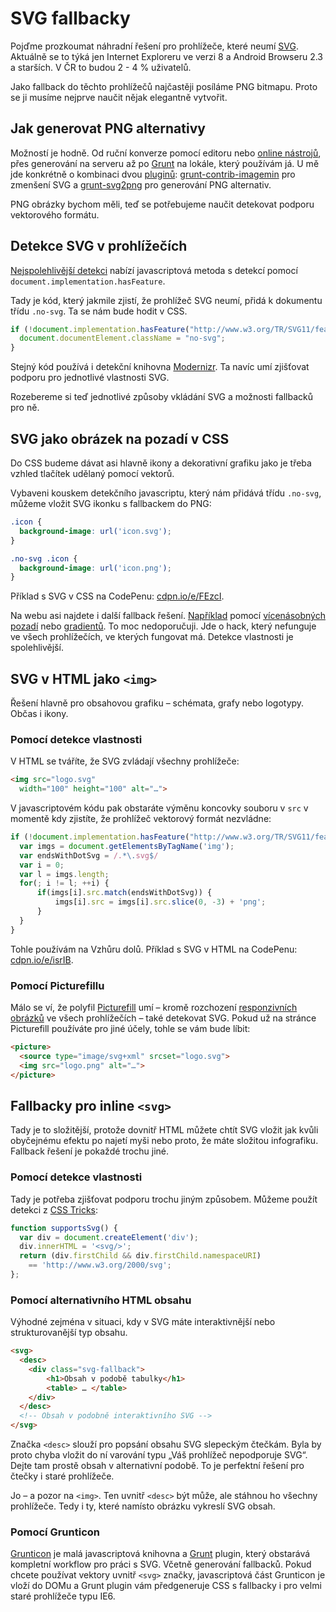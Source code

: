 # SVG fallbacky

Pojďme prozkoumat náhradní řešení pro prohlížeče, které neumí [SVG](svg.md). Aktuálně se to týká jen Internet Exploreru ve verzi 8 a Android Browseru 2.3 a starších. V ČR to budou 2 - 4 % uživatelů.

Jako fallback do těchto prohlížečů najčastěji posíláme PNG bitmapu. Proto se ji musíme nejprve naučit nějak elegantně vytvořit.

## Jak generovat PNG alternativy

Možností je hodně. Od ruční konverze pomocí editoru nebo [online nástrojů](https://cloudconvert.org/svg-to-png), přes generování na serveru až po [Grunt](grunt.md) na lokále, který používám já. U mě jde konkrétně o kombinaci dvou [pluginů](grunt-pluginy.md): [grunt-contrib-imagemin](https://github.com/gruntjs/grunt-contrib-imagemin) pro zmenšení SVG a [grunt-svg2png](https://github.com/dbushell/grunt-svg2png) pro generování PNG alternativ.

PNG obrázky bychom měli, teď se potřebujeme naučit detekovat podporu vektorového formátu.

## Detekce SVG v prohlížečích

[Nejspolehlivější detekci](http://voormedia.com/blog/2012/10/displaying-and-detecting-support-for-svg-images) nabízí javascriptová metoda s detekcí pomocí `document.implementation.hasFeature`. 

Tady je kód, který jakmile zjistí, že prohlížeč SVG neumí, přidá k dokumentu třídu `.no-svg`. Ta se nám bude hodit v CSS.

```javascript
if (!document.implementation.hasFeature("http://www.w3.org/TR/SVG11/feature#Image", "1.1")) {
  document.documentElement.className = "no-svg";
}
```

Stejný kód používá i detekční knihovna [Modernizr](http://modernizr.com/). Ta navíc umí zjišťovat podporu pro jednotlivé vlastnosti SVG.

Rozebereme si teď jednotlivé způsoby vkládání SVG a možnosti fallbacků pro ně.

## SVG jako obrázek na pozadí v CSS

Do CSS budeme dávat asi hlavně ikony a dekorativní grafiku jako je třeba vzhled tlačítek udělaný pomocí vektorů.

Vybaveni kouskem detekčního javascriptu, který nám přidává třídu `.no-svg`, můžeme vložit SVG ikonku s fallbackem do PNG:

```css
.icon {
  background-image: url('icon.svg');
}

.no-svg .icon {
  background-image: url('icon.png');
}
```

Příklad s SVG v CSS na CodePenu: [cdpn.io/e/FEzcI](http://cdpn.io/e/FEzcI).

Na webu asi najdete i další fallback řešení. [Například](http://jecas.cz/svg#background) pomocí [vícenásobných pozadí](css3-multiple-backgrounds.md) nebo [gradientů](css3-gradients.md). To moc nedoporučuji. Jde o hack, který nefunguje ve všech prohlížečích, ve kterých fungovat má. Detekce vlastnosti je spolehlivější.

## SVG v HTML jako `<img>`

Řešení hlavně pro obsahovou grafiku – schémata, grafy nebo logotypy. Občas i ikony.

### Pomocí detekce vlastnosti

V HTML se tváříte, že SVG zvládají všechny prohlížeče:

```html
<img src="logo.svg" 
  width="100" height="100" alt="…">
```

V javascriptovém kódu pak obstaráte výměnu koncovky souboru v `src` v momentě kdy zjistíte, že prohlížeč vektorový formát nezvládne:

```javascript
if (!document.implementation.hasFeature("http://www.w3.org/TR/SVG11/feature#Image", "1.1")) {
  var imgs = document.getElementsByTagName('img');
  var endsWithDotSvg = /.*\.svg$/
  var i = 0;
  var l = imgs.length;
  for(; i != l; ++i) {
      if(imgs[i].src.match(endsWithDotSvg)) {
          imgs[i].src = imgs[i].src.slice(0, -3) + 'png';
      }
  }
}
```

Tohle používám na Vzhůru dolů. Příklad s SVG v HTML na CodePenu: [cdpn.io/e/isrIB](http://cdpn.io/e/isrIB).

### Pomocí Picturefillu

Málo se ví, že polyfil [Picturefill](picturefill.md) umí – kromě rozchození [responzivních obrázků](responzivni-obrazky.md) ve všech prohlížečích – také detekovat SVG. Pokud už na stránce Picturefill používáte pro jiné účely, tohle se vám bude líbit:

```html
<picture>
  <source type="image/svg+xml" srcset="logo.svg">
  <img src="logo.png" alt="…">
</picture>
```

## Fallbacky pro inline `<svg>`

Tady je to složitější, protože dovnitř HTML můžete chtít SVG vložit jak kvůli obyčejnému efektu po najetí myši nebo proto, že máte složitou infografiku. Fallback řešení je pokaždé trochu jiné. 

### Pomocí detekce vlastnosti

Tady je potřeba zjišťovat podporu trochu jiným způsobem. Můžeme použít detekci z [CSS Tricks](https://css-tricks.com/a-complete-guide-to-svg-fallbacks/):

```javascript
function supportsSvg() {
  var div = document.createElement('div');
  div.innerHTML = '<svg/>';
  return (div.firstChild && div.firstChild.namespaceURI) 
    == 'http://www.w3.org/2000/svg';
};
```

### Pomocí alternativního HTML obsahu

Výhodné zejména v situaci, kdy v SVG máte interaktivnější nebo strukturovanější typ obsahu.

```html
<svg>
  <desc>
    <div class="svg-fallback">
        <h1>Obsah v podobě tabulky</h1>
        <table> … </table>	
    </div>
  </desc>
  <!-- Obsah v podobně interaktivního SVG -->
</svg>
```

Značka `<desc>` slouží pro popsání obsahu SVG slepeckým čtečkám. Byla by proto chyba vložit do ní varování typu „Váš prohlížeč nepodporuje SVG“. Dejte tam prostě obsah v alternativní podobě. To je perfektní řešení pro čtečky i staré prohlížeče.

Jo – a pozor na `<img>`. Ten uvnitř `<desc>` být může, ale stáhnou ho všechny prohlížeče. Tedy i ty, které namísto obrázku vykreslí SVG obsah.

### Pomocí Grunticon

[Grunticon](http://www.grunticon.com/) je malá javascriptová knihovna a [Grunt](grunt.md) plugin, který obstarává kompletní workflow pro práci s SVG. Včetně generování fallbacků. Pokud chcete používat vektory uvnitř `<svg>` značky, javascriptová část Grunticon je vloží do DOMu a Grunt plugin vám předgeneruje CSS s fallbacky i pro velmi staré prohlížeče typu IE6. 



